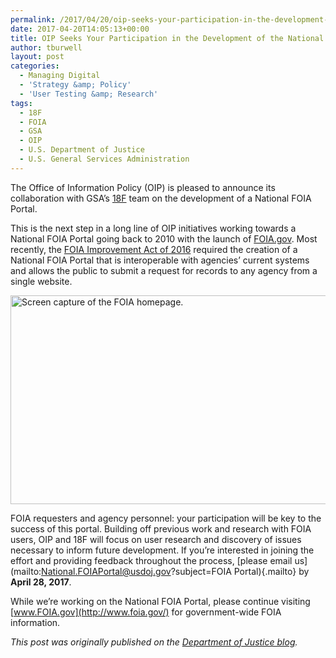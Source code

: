 ```yaml
---
permalink: /2017/04/20/oip-seeks-your-participation-in-the-development-of-the-national-foia-portal/
date: 2017-04-20T14:05:13+00:00
title: OIP Seeks Your Participation in the Development of the National FOIA Portal
author: tburwell
layout: post
categories:
  - Managing Digital
  - 'Strategy &amp; Policy'
  - 'User Testing &amp; Research'
tags:
  - 18F
  - FOIA
  - GSA
  - OIP
  - U.S. Department of Justice
  - U.S. General Services Administration
---
```


The Office of Information Policy (OIP) is pleased to announce its collaboration with GSA’s [18F](https://18f.gsa.gov/) team on the development of a National FOIA Portal.

This is the next step in a long line of OIP initiatives working towards a National FOIA Portal going back to 2010 with the launch of [FOIA.gov](https://www.foia.gov/). Most recently, the [FOIA Improvement Act of 2016](https://www.justice.gov/oip/freedom-information-act-5-usc-552) required the creation of a National FOIA Portal that is interoperable with agencies’ current systems and allows the public to submit a request for records to any agency from a single website.

<img class="aligncenter size-full wp-image-386623" src="https://www.digitalgov.gov/files/2017/04/600-x-334-FOIA-homepage.jpg" alt="Screen capture of the FOIA homepage." width="600" height="334" />

FOIA requesters and agency personnel: your participation will be key to the success of this portal. Building off previous work and research with FOIA users, OIP and 18F will focus on user research and discovery of issues necessary to inform future development. If you’re interested in joining the effort and providing feedback throughout the process, [please email us](mailto:National.FOIAPortal@usdoj.gov?subject=FOIA Portal){.mailto} by **April 28, 2017**.

While we’re working on the National FOIA Portal, please continue visiting [www.FOIA.gov](http://www.foia.gov/) for government-wide FOIA information.

<div class="hdivider">
</div>

_This post was originally published on the [Department of Justice blog](https://www.justice.gov/blogs)._